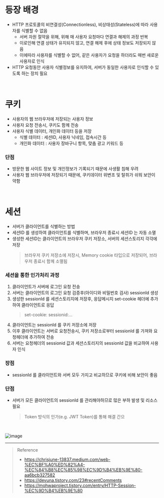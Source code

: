 # 등장 배경
* HTTP 프로토콜의 비연결성(Connectionless), 비상태성(Stateless)에 따라 사용자를 식별할 수 없음
	* 서버 자원 절약을 위해, 위해 매 사용자 요청마다 연결과 해제의 과정 반복
	* 이로인해 연결 상태가 유지되지 않고, 연결 해제 후에 상태 정보도 저장되지 않음
	* 이에따라 사용자를 식별할 수 없어, 같은 사용자가 요청을 하더라도 매번 새로운 사용자로 인식
* HTTP 요청동안 사용자 식별정보를 유지하여, 서버가 동일한 사용자로 인식할 수 있도록 하는 장치 필요

<br> 

# 쿠키
* 사용자의 웹 브라우저에 저장되는 사용자 정보
* 사용자 요청 전송시, 쿠키도 함께 전송
* 샤용자 식별 데이터, 개인화 데이터 등을 저장
	* 식별 데이터 : 세션ID, 사용자 닉네임, 접속시간 등
	* 개인화 데이터 : 사용자 장바구니 항목, 맞춤 광고 키워드 등 

### 단점
* 방문한 웹 사이트 정보 및 개인정보가 기록되기 때문에 사생활 침해 우려
* 사용자 웹 브라우저에 저장되기 때문에, 쿠키데이터 위변조 및 탈취가 쉬워 보안이 약함

<br>

# 세션
* 서버가 클라이언트를 식별하는 방법
* 세션ID 를 생성하여 클라이언트를 식별하며, 브라우저 종료시 세션ID 는 자동 소멸
* 생성한 세션ID는 클라이언트의 브라우저 쿠키 저장소, 서버의 세션스토리지 각각에 저장
	> 브라우저 쿠키 저장소에 저장시, Memory cookie 타입으로 저장되어, 브라우저 종료시 함께 소멸됨

### 세션을 통한 인가처리 과정
1. 클라이언트가 서버에 로그인 요청 전송
2. 서버는 클라이언트의 로그인 요청 검증후(아이디와 비밀번호 검사) sessionId 생성
3. 생성한 sessionId 를 세션스토리지에 저장후, 응답메시지 set-cookie 헤더에 추가하여 클라이언트로 응답
	> set-cookie: sessionid:...
4. 클라이언트는 sessionId 를 쿠키 저장소에 저장
5. 이후 클라이언트는 서버로 요청전송시, 쿠키 저장소로부터 sessionId 를 가져와 요청헤더에 추가하여 전송
5. 서버는 요청헤더의 sessionid 값과 세션스토리지의 sessionId 값을 비교하여 사용자 인식

### 장점
* sessionId 를 클라이언트와 서버 모두 가지고 비교하므로 쿠키에 비해 보안이 좋음

### 단점
* 서버가 모든 클라이언트의 sessionId 를 관리해야하므로 많은 부하 발생 및 리소스 필요
	> Token 방식의 인가(e.g. JWT Token)를 통해 해결 간으 

<br>

![image](https://user-images.githubusercontent.com/48702893/146778624-c686ca34-dd83-4248-9d24-57d6cc84fc3d.png)


***
> Reference
> * https://chrisjune-13837.medium.com/web-%EC%BF%A0%ED%82%A4-%EC%84%B8%EC%85%98%EC%9D%B4%EB%9E%80-aa6bcb327582
> * https://devuna.tistory.com/23#recentComments
> * https://mohwaproject.tistory.com/entry/HTTP-Session-%EC%9D%B4%EB%9E%80